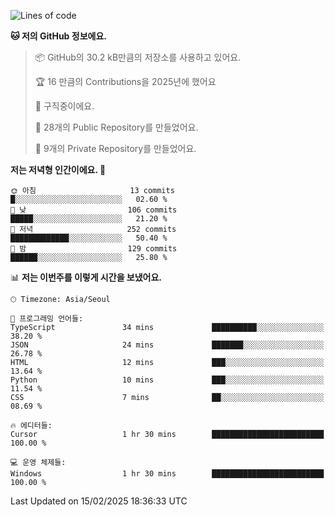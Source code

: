   <!--START_SECTION:waka-->
![Lines of code](https://img.shields.io/badge/%EC%A0%80%EB%8A%94%20%EC%97%AC%ED%83%9C%EA%B9%8C%EC%A7%80%20-794.9%20thousand%20%EC%A4%84%EC%9D%98%20%EC%BD%94%EB%93%9C%EB%A5%BC%20%EC%9E%91%EC%84%B1%ED%96%88%EC%96%B4%EC%9A%94.-blue)

**🐱 저의 GitHub 정보에요.** 

> 📦 GitHub의 30.2 kB만큼의 저장소를 사용하고 있어요. 
 > 
> 🏆 16 만큼의 Contributions을 2025년에 했어요
 > 
> 💼 구직중이에요.
 > 
> 📜 28개의 Public Repository를 만들었어요. 
 > 
> 🔑 9개의 Private Repository를 만들었어요. 
 > 
**저는 저녁형 인간이에요. 🦉** 

```text
🌞 아침                     13 commits          █░░░░░░░░░░░░░░░░░░░░░░░░   02.60 % 
🌆 낮　                     106 commits         █████░░░░░░░░░░░░░░░░░░░░   21.20 % 
🌃 저녁                     252 commits         █████████████░░░░░░░░░░░░   50.40 % 
🌙 밤　                     129 commits         ██████░░░░░░░░░░░░░░░░░░░   25.80 % 
```


📊 **저는 이번주를 이렇게 시간을 보냈어요.** 

```text
🕑︎ Timezone: Asia/Seoul

💬 프로그래밍 언어들: 
TypeScript               34 mins             ██████████░░░░░░░░░░░░░░░   38.20 % 
JSON                     24 mins             ███████░░░░░░░░░░░░░░░░░░   26.78 % 
HTML                     12 mins             ███░░░░░░░░░░░░░░░░░░░░░░   13.64 % 
Python                   10 mins             ███░░░░░░░░░░░░░░░░░░░░░░   11.54 % 
CSS                      7 mins              ██░░░░░░░░░░░░░░░░░░░░░░░   08.69 % 

🔥 에디터들: 
Cursor                   1 hr 30 mins        █████████████████████████   100.00 % 

💻 운영 체제들: 
Windows                  1 hr 30 mins        █████████████████████████   100.00 % 
```


 Last Updated on 15/02/2025 18:36:33 UTC
<!--END_SECTION:waka-->
